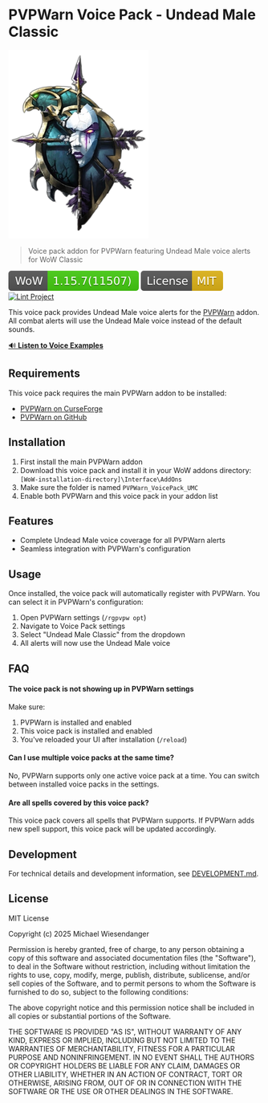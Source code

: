 # PVPWarn Voice Pack - Undead Male Classic

![](./docs/undead_race.webp)

> Voice pack addon for PVPWarn featuring Undead Male voice alerts for WoW Classic

![](./docs/wow_badge.svg)
![](./docs/license_mit.svg)
[![Lint Project](https://github.com/RagedUnicorn/wow-classic-pvpwarn-vpnfc/actions/workflows/lint.yaml/badge.svg)](https://github.com/RagedUnicorn/wow-classic-pvpwarn-vpnfc/actions/workflows/lint.yaml)

This voice pack provides Undead Male voice alerts for the [PVPWarn](https://github.com/RagedUnicorn/wow-classic-pvpwarn) addon. All combat alerts will use the Undead Male voice instead of the default sounds.

[🔊 **Listen to Voice Examples**](https://ragedunicorn.github.io/wow-classic-pvpwarn-vpumc/)

## Requirements

This voice pack requires the main PVPWarn addon to be installed:
- [PVPWarn on CurseForge](https://www.curseforge.com/wow/addons/pvpwarn)
- [PVPWarn on GitHub](https://github.com/RagedUnicorn/wow-classic-pvpwarn)

## Installation

1. First install the main PVPWarn addon
2. Download this voice pack and install it in your WoW addons directory:
   `[WoW-installation-directory]\Interface\AddOns`
3. Make sure the folder is named `PVPWarn_VoicePack_UMC`
4. Enable both PVPWarn and this voice pack in your addon list

## Features

- Complete Undead Male voice coverage for all PVPWarn alerts
- Seamless integration with PVPWarn's configuration

## Usage

Once installed, the voice pack will automatically register with PVPWarn. You can select it in PVPWarn's configuration:

1. Open PVPWarn settings (`/rgpvpw opt`)
2. Navigate to Voice Pack settings
3. Select "Undead Male Classic" from the dropdown
4. All alerts will now use the Undead Male voice

## FAQ

#### The voice pack is not showing up in PVPWarn settings

Make sure:
1. PVPWarn is installed and enabled
2. This voice pack is installed and enabled
3. You've reloaded your UI after installation (`/reload`)

#### Can I use multiple voice packs at the same time?

No, PVPWarn supports only one active voice pack at a time. You can switch between installed voice packs in the settings.

#### Are all spells covered by this voice pack?

This voice pack covers all spells that PVPWarn supports. If PVPWarn adds new spell support, this voice pack will be updated accordingly.

## Development

For technical details and development information, see [DEVELOPMENT.md](DEVELOPMENT.md).

## License

MIT License

Copyright (c) 2025 Michael Wiesendanger

Permission is hereby granted, free of charge, to any person obtaining
a copy of this software and associated documentation files (the
"Software"), to deal in the Software without restriction, including
without limitation the rights to use, copy, modify, merge, publish,
distribute, sublicense, and/or sell copies of the Software, and to
permit persons to whom the Software is furnished to do so, subject to
the following conditions:

The above copyright notice and this permission notice shall be
included in all copies or substantial portions of the Software.

THE SOFTWARE IS PROVIDED "AS IS", WITHOUT WARRANTY OF ANY KIND,
EXPRESS OR IMPLIED, INCLUDING BUT NOT LIMITED TO THE WARRANTIES OF
MERCHANTABILITY, FITNESS FOR A PARTICULAR PURPOSE AND
NONINFRINGEMENT. IN NO EVENT SHALL THE AUTHORS OR COPYRIGHT HOLDERS BE
LIABLE FOR ANY CLAIM, DAMAGES OR OTHER LIABILITY, WHETHER IN AN ACTION
OF CONTRACT, TORT OR OTHERWISE, ARISING FROM, OUT OF OR IN CONNECTION
WITH THE SOFTWARE OR THE USE OR OTHER DEALINGS IN THE SOFTWARE.
